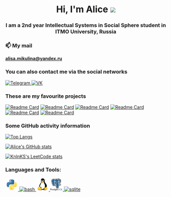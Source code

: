 <h1 align="center">Hi, I'm Alice
<img src="https://github.com/blackcater/blackcater/raw/main/images/Hi.gif" height="32"/></h1>
<h3 align="center">I am a 2nd year Intellectual Systems in Social Sphere student in ITMO University, Russia</h3>

### 📫 My mail
**alisa.mikulina@yandex.ru**

### You can also contact me via the social networks

<a href="https://t.me/mikalicce">
   <img top="0" src="https://img.shields.io/badge/telegram-%2320232a.svg?style=for-the-badge&logo=Telegram&logoColor=white" alt="Telegram" target="_blank" margin-left="10px">
</a>
<a href="https://vk.com/olympiadnik_s_dushoj">
   <img top="0" src="https://img.shields.io/badge/VK-%231572B6.svg?style=for-the-badge&logo=Vk&logoColor=white" alt="VK" target="_blank" margin-left="10px">
</a>

<h3 align="left">These are my favourite projects</h3>

[![Readme Card](https://github-readme-stats.vercel.app/api/pin/?username=Alisa-Mikulina&repo=project-finder)](https://github.com/Alisa-Mikulina/project-finder)
[![Readme Card](https://github-readme-stats.vercel.app/api/pin/?username=Alisa-Mikulina&repo=programming-labs)](https://github.com/Alisa-Mikulina/programming-labs)
[![Readme Card](https://github-readme-stats.vercel.app/api/pin/?username=Alisa-Mikulina&repo=algorithms-and-data-structures)](https://github.com/Alisa-Mikulina/algorithms-and-data-structures)
[![Readme Card](https://github-readme-stats.vercel.app/api/pin/?username=Alisa-Mikulina&repo=to_do_list)](https://github.com/Alisa-Mikulina/to_do_list)
[![Readme Card](https://github-readme-stats.vercel.app/api/pin/?username=Alisa-Mikulina&repo=messenger)](https://github.com/Alisa-Mikulina/messenger)
[![Readme Card](https://github-readme-stats.vercel.app/api/pin/?username=Alisa-Mikulina&repo=cs102B)](https://github.com/Alisa-Mikulina/cs102B)
<h3 align="left">Some GitHub activity information</h3>

[![Top Langs](https://github-readme-stats.vercel.app/api/top-langs/?username=Alisa-Mikulina)](https://github.com/Alisa-Mikulina/github-readme-stats)

[![Alice's GitHub stats](https://github-readme-stats.vercel.app/api?username=Alisa-Mikulina)](https://github.com/Alisa-Mikulina/github-readme-stats)

[![KnlnKS's LeetCode stats](https://leetcode-stats-six.vercel.app/api?username=Alisa-Mikulina&theme=dark)](https://github.com/Alisa-Mikulina/leetcode-stats)

<h3 align="left">Languages and Tools:</h3>
<p align="left"> <a href="https://www.python.org" target="_blank" rel="noreferrer"> <img src="https://raw.githubusercontent.com/devicons/devicon/master/icons/python/python-original.svg" alt="python" width="40" height="40"/> </a> <a href="https://www.gnu.org/software/bash/" target="_blank" rel="noreferrer"> <img src="https://www.vectorlogo.zone/logos/gnu_bash/gnu_bash-icon.svg" alt="bash" width="40" height="40"/> </a> <a href="https://www.linux.org/" target="_blank" rel="noreferrer"> <img src="https://raw.githubusercontent.com/devicons/devicon/master/icons/linux/linux-original.svg" alt="linux" width="40" height="40"/> </a> <a href="https://www.postgresql.org" target="_blank" rel="noreferrer"> <img src="https://raw.githubusercontent.com/devicons/devicon/master/icons/postgresql/postgresql-original-wordmark.svg" alt="postgresql" width="40" height="40"/> </a> <a href="https://www.sqlite.org/" target="_blank" rel="noreferrer"> <img src="https://www.vectorlogo.zone/logos/sqlite/sqlite-icon.svg" alt="sqlite" width="40" height="40"/> </a> </p>
